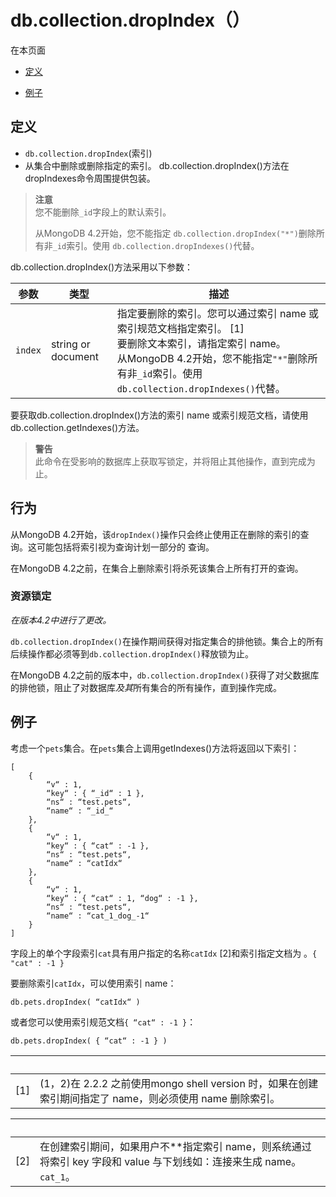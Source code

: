# [ ](#)db.collection.dropIndex（）

[]()

在本页面

*   [定义](#definition)

*   [例子](#examples)

## <span id="definition">定义</span>

*   `db.collection.dropIndex`(索引)
   *   从集合中删除或删除指定的索引。 db.collection.dropIndex()方法在dropIndexes命令周围提供包装。
> **注意**<br />
> 您不能删除`_id`字段上的默认索引。
>
> 从MongoDB 4.2开始，您不能指定 `db.collection.dropIndex("*")`删除所有非`_id`索引。使用 `db.collection.dropIndexes()`代替。

db.collection.dropIndex()方法采用以下参数：

| 参数    | 类型               | 描述                                                         |
| ------- | ------------------ | ------------------------------------------------------------ |
| `index` | string or document | 指定要删除的索引。您可以通过索引 name 或索引规范文档指定索引。 [1] <br/>要删除文本索引，请指定索引 name。<br />从MongoDB 4.2开始，您不能指定`"*"`删除所有非`_id`索引。使用 `db.collection.dropIndexes()`代替。 |


要获取db.collection.dropIndex()方法的索引 name 或索引规范文档，请使用db.collection.getIndexes()方法。

> **警告**<br />
> 此命令在受影响的数据库上获取写锁定，并将阻止其他操作，直到完成为止。

## 行为

从MongoDB 4.2开始，该`dropIndex()`操作只会终止使用正在删除的索引的查询。这可能包括将索引视为查询计划一部分的 查询。

在MongoDB 4.2之前，在集合上删除索引将杀死该集合上所有打开的查询。

### 资源锁定

*在版本4.2中进行了更改。*

`db.collection.dropIndex()`在操作期间获得对指定集合的排他锁。集合上的所有后续操作都必须等到`db.collection.dropIndex()`释放锁为止。

在MongoDB 4.2之前的版本中，`db.collection.dropIndex()`获得了对父数据库的排他锁，阻止了对数据库*及其*所有集合的所有操作，直到操作完成。

## <span id="examples">例子</span>

考虑一个`pets`集合。在`pets`集合上调用getIndexes()方法将返回以下索引：

    [
        {
            “v“ : 1,
            “key“ : { “_id“ : 1 },
            “ns“ : “test.pets“,
            “name“ : “_id_“
        },
        {
            “v“ : 1,
            “key“ : { “cat“ : -1 },
            “ns“ : “test.pets“,
            “name“ : “catIdx“
        },
        {
            “v“ : 1,
            “key“ : { “cat“ : 1, “dog“ : -1 },
            “ns“ : “test.pets“,
            “name“ : “cat_1_dog_-1“
        }
    ]

字段上的单个字段索引`cat`具有用户指定的名称`catIdx` [2]和索引指定文档为 。`{ "cat" : -1 }`

要删除索引`catIdx`，可以使用索引 name：

```
db.pets.dropIndex( “catIdx“ )
```

或者您可以使用索引规范文档`{ “cat“ : -1 }`：

```
db.pets.dropIndex( { “cat“ : -1 } )
```

| <br /> |                                                              |
| ------ | ------------------------------------------------------------ |
| [1]    | (1，2)在 2.2.2 之前使用mongo shell version 时，如果在创建索引期间指定了 name，则必须使用 name 删除索引。 |

| <br/> |                                                              |
| ----- | ------------------------------------------------------------ |
| [2]   | 在创建索引期间，如果用户不**指定索引 name，则系统通过将索引 key 字段和 value 与下划线如：连接来生成 name。 `cat_1`。 |


